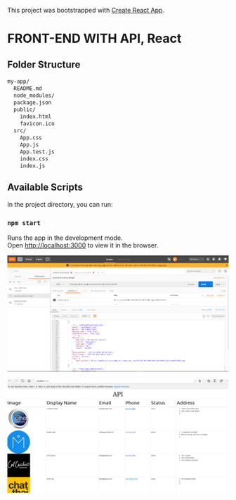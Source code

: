This project was bootstrapped with [Create React App](https://github.com/facebookincubator/create-react-app).

# FRONT-END WITH API, React

## Folder Structure

```
my-app/
  README.md
  node_modules/
  package.json
  public/
    index.html
    favicon.ico
  src/
    App.css
    App.js
    App.test.js
    index.css
    index.js
```
## Available Scripts

In the project directory, you can run:

### `npm start`

Runs the app in the development mode.<br>
Open [http://localhost:3000](http://localhost:3000) to view it in the browser.

![alt-text](images/postman.png)

![alt-text](images/apisample.png)
